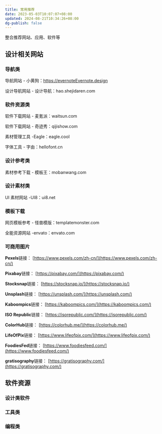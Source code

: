 ```yaml
---
title: 常用推荐
date: 2023-05-03T10:07:07+08:00
updated: 2024-08-21T10:34:26+08:00
dg-publish: false
---
```


整合推荐网站、应用、软件等

## 设计相关网站

### 导航类

导航网站 - 小黄狗：<https://evernoteEvernote.design>

设计导航网站 - 设计导航：hao.shejidaren.com

### 软件资源类

软件下载网站 - 麦氪派：waitsun.com

软件下载网站 - 奇迹秀：qijishow.com

素材管理工具 -Eagle：eagle.cool

字体工具 - 字由：hellofont.cn

### 设计参考类

素材参考下载 - 模板王：mobanwang.com

### 设计素材类

UI 素材网站 -UI8：ui8.net

### 模板下载

网页模板参考 - 怪兽模版：templatemonster.com

全能资源网站 -envato：envato.com

### 可商用图片

**Pexels**链接： [https://www.pexels.com/zh-cn/](https://www.pexels.com/zh-cn/)

**Pixabay**链接： [https://pixabay.com/](https://pixabay.com/)

**Stocksnap**链接： [https://stocksnap.io/](https://stocksnap.io/)

**Unsplash**链接： [https://unsplash.com/](https://unsplash.com/)

**Kaboompics**链接： [https://kaboompics.com/](https://kaboompics.com/)

**ISO Republic**链接： [https://isorepublic.com/](https://isorepublic.com/)

**ColorHub**链接： [https://colorhub.me/](https://colorhub.me/)

**LifeOfPix**链接： [https://www.lifeofpix.com/](https://www.lifeofpix.com/)

**FoodiesFed**链接： [https://www.foodiesfeed.com/](https://www.foodiesfeed.com/)

**gratisography**链接： [https://gratisography.com/](https://gratisography.com/)

## 软件资源

### 设计类软件

### 工具类

### 编程类
